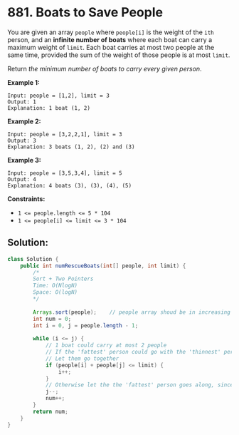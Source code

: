 # 881. Boats to Save People



You are given an array `people` where `people[i]` is the weight of the `ith` person, and an **infinite number of boats** where each boat can carry a maximum weight of `limit`. Each boat carries at most two people at the same time, provided the sum of the weight of those people is at most `limit`.

Return *the minimum number of boats to carry every given person*.

 

**Example 1:**

```
Input: people = [1,2], limit = 3
Output: 1
Explanation: 1 boat (1, 2)
```

**Example 2:**

```
Input: people = [3,2,2,1], limit = 3
Output: 3
Explanation: 3 boats (1, 2), (2) and (3)
```

**Example 3:**

```
Input: people = [3,5,3,4], limit = 5
Output: 4
Explanation: 4 boats (3), (3), (4), (5)
```

 

**Constraints:**

- `1 <= people.length <= 5 * 104`
- `1 <= people[i] <= limit <= 3 * 104`



## Solution:

```java
class Solution {
    public int numRescueBoats(int[] people, int limit) {
        /*
        Sort + Two Pointers
        Time: O(Nlog⁡N)
        Space: O(logN)
        */
        
        Arrays.sort(people);    // people array shoud be in increasing order
        int num = 0;
        int i = 0, j = people.length - 1;
        
        while (i <= j) {
            // 1 boat could carry at most 2 people
            // If the 'fattest' person could go with the 'thinnest' person without breaking the weight limitaion
            // Let them go together
            if (people[i] + people[j] <= limit) {
                i++;
            }
            // Otherwise let the the 'fattest' person goes along, since the boat could not carry any extra person
            j--;
            num++;
        }
        return num;
    }
}
```

